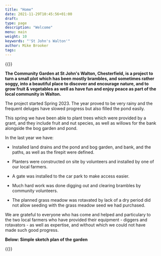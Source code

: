 ```yaml
---
title: "Home"
date: 2021-11-29T10:45:56+01:00
draft: 
type: page
description: "Welcome"
menu: main
weight: 10
keywords: "'St John's Walton'"
author: Mike Brooker
tags:
---
```


{{<responsive-img img="/img/DSCF2161.JPG" text="The field" >}}


**The Community Garden at St John's Walton, Chesterfield, is a project to turn a small plot which has been mostly brambles, and sometimes rather soggy, into a beautiful place to discover and encourage nature, and to grow fruit & vegetables as well as have fun and enjoy peace as part of the local community in Walton.**

The project started Spring 2023. The year proved to be very rainy and the frequent deluges have slowed progress but also filled the pond easily.  

This spring we have been able to plant trees which were provided by a grant, and they include fruit and nut species, as well as willows for the bank alongside the bog garden and pond. 

In the last year we have: 

- Installed land drains and the pond and bog garden, and bank, and the paths, as well as the firepit were defined.

- Planters were constructed on site by volunteers and installed by one of our local farmers. 

- A gate was installed to the car park to make access easier. 

- Much hard work was done digging out and clearing brambles by community volunteers. 

- The planned grass meadow was rotavated by lack of a dry period did not allow seeding with the grass meadow seed we had purchased. 

We are grateful to everyone who has come and helped and particulary to the two local farmers who have provided their equipment - diggers and rotavators - as well as expertise, and without which we could not have made such good progress.  

**Below: Simple sketch plan of the garden**

{{<responsive-img img="/img/sketchMar23.png" text="Preliminary sketch" >}}



